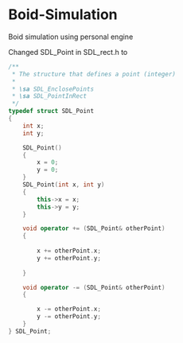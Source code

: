 # Boid-Simulation
 Boid simulation using personal engine

Changed SDL_Point in SDL_rect.h to

```cpp
/**
 * The structure that defines a point (integer)
 *
 * \sa SDL_EnclosePoints
 * \sa SDL_PointInRect
 */
typedef struct SDL_Point
{
    int x;
    int y;

    SDL_Point()
    {
        x = 0;
        y = 0;
    }
    SDL_Point(int x, int y)
    {
        this->x = x;
        this->y = y;
    }

    void operator += (SDL_Point& otherPoint)
    {
        
        x += otherPoint.x;
        y += otherPoint.y;
 
    }

    void operator -= (SDL_Point& otherPoint)
    {

        x -= otherPoint.x;
        y -= otherPoint.y;
    }
} SDL_Point;
```
